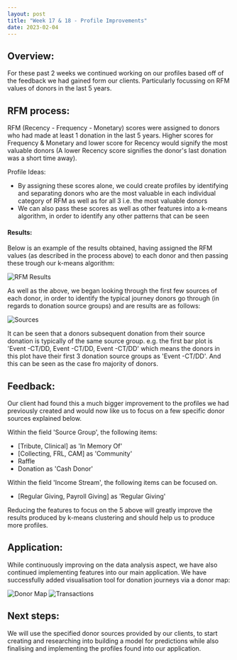 ```yaml
---
layout: post
title: "Week 17 & 18 - Profile Improvements"
date: 2023-02-04
---
```


## Overview:

For these past 2 weeks we continued working on our profiles based off of the feedback we had gained form our clients. Particularly focussing on RFM values of donors in the last 5 years.

## RFM process:

RFM (Recency - Frequency - Monetary) scores were assigned to donors who had made at least 1 donation in the last 5 years. Higher scores for Frequency & Monetary and lower score for Recency would signify the most valuable donors (A lower Recency score signifies the donor's last donation was a short time away).

Profile Ideas:

- By assigning these scores alone, we could create profiles by identifying and separating donors who are the most valuable in each individual category of RFM as well as for all 3 i.e. the most valuable donors
- We can also pass these scores as well as other features into a k-means algorithm, in order to identify any other patterns that can be seen

#### Results:

Below is an example of the results obtained, having assigned the RFM values (as described in the process above) to each donor and then passing these trough our k-means algorithm:

![RFM Results](/Development-Blog/assets/Blog12/rfmTable.png)

As well as the above, we began looking through the first few sources of each donor, in order to identify the typical journey donors go through (in regards to donation source groups) and are results are as follows:

![Sources](/Development-Blog/assets/Blog12/sources.png)

It can be seen that a donors subsequent donation from their source donation is typically of the same source group. e.g. the first bar plot is 'Event -CT/DD, Event -CT/DD, Event -CT/DD' which means the donors in this plot have their first 3 donation source groups as 'Event -CT/DD'. And this can be seen as the case fro majority of donors.

## Feedback:

Our client had found this a much bigger improvement to the profiles we had previously created and would now like us to focus on a few specific donor sources explained below.

Within the field 'Source Group', the following items:

- [Tribute, Clinical] as 'In Memory Of'
- [Collecting, FRL, CAM] as 'Community'
- Raffle
- Donation as 'Cash Donor'

Within the field 'Income Stream', the following items can be focused on.

- [Regular Giving, Payroll Giving] as 'Regular Giving'

Reducing the features to focus on the 5 above will greatly improve the results produced by k-means clustering and should help us to produce
more profiles.

## Application:

While continuously improving on the data analysis aspect, we have also continued implementing features into our main application. We have successfully added visualisation tool for donation journeys via a donor map:

![Donor Map](/Development-Blog/assets/Blog12/map.png)
![Transactions](/Development-Blog/assets/Blog12/history.png)

## Next steps:

We will use the specified donor sources provided by our clients, to start creating and researching into building a model for predictions while also finalising and implementing the profiles found into our application.
